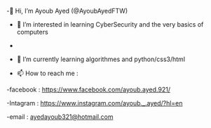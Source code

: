 -👋 Hi, I’m Ayoub Ayed (@AyoubAyedFTW)
 
- 👀 I’m interested in learning CyberSecurity and the very basics of computers
- 
- 🌱 I’m currently learning algorithmes and python/css3/html

- 📫 How to reach me :
 
-facebook : https://www.facebook.com/ayoub.ayed.921/

-Intagram : https://www.instagram.com/ayoub._.ayed/?hl=en

-email : ayedayoub321@hotmail.com
